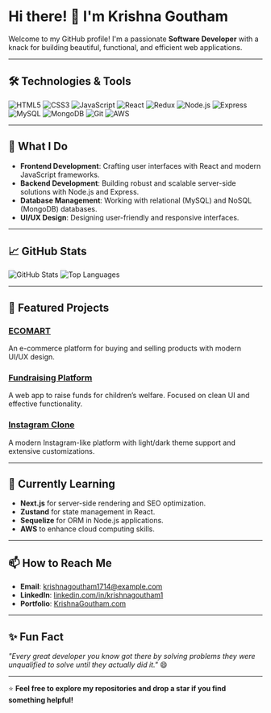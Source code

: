 # Hi there! 👋 I'm Krishna Goutham

Welcome to my GitHub profile! I'm a passionate **Software Developer** with a knack for building beautiful, functional, and efficient web applications. 

---

## 🛠️ Technologies & Tools
![HTML5](https://img.shields.io/badge/-HTML5-E34F26?logo=html5&logoColor=white)
![CSS3](https://img.shields.io/badge/-CSS3-1572B6?logo=css3&logoColor=white)
![JavaScript](https://img.shields.io/badge/-JavaScript-F7DF1E?logo=javascript&logoColor=black)
![React](https://img.shields.io/badge/-React-61DAFB?logo=react&logoColor=black)
![Redux](https://img.shields.io/badge/-Redux-764ABC?logo=redux&logoColor=white)
![Node.js](https://img.shields.io/badge/-Node.js-339933?logo=node.js&logoColor=white)
![Express](https://img.shields.io/badge/-Express-000000?logo=express&logoColor=white)
![MySQL](https://img.shields.io/badge/-MySQL-4479A1?logo=mysql&logoColor=white)
![MongoDB](https://img.shields.io/badge/-MongoDB-47A248?logo=mongodb&logoColor=white)
![Git](https://img.shields.io/badge/-Git-F05032?logo=git&logoColor=white)
![AWS](https://img.shields.io/badge/-AWS-232F3E?logo=amazon-aws&logoColor=white)

---

## 💼 What I Do
- **Frontend Development**: Crafting user interfaces with React and modern JavaScript frameworks.
- **Backend Development**: Building robust and scalable server-side solutions with Node.js and Express.
- **Database Management**: Working with relational (MySQL) and NoSQL (MongoDB) databases.
- **UI/UX Design**: Designing user-friendly and responsive interfaces.

---

## 📈 GitHub Stats
![GitHub Stats](https://github-readme-stats.vercel.app/api?username=krishnagoutham1&show_icons=true&theme=radical)
![Top Languages](https://github-readme-stats.vercel.app/api/top-langs/?username=krishnagoutham1&layout=compact&theme=radical)

---

## 🚀 Featured Projects
### [ECOMART](https://github.com/your-username/ECOMART)
An e-commerce platform for buying and selling products with modern UI/UX design.

### [Fundraising Platform](https://github.com/your-username/fundraising-platform)
A web app to raise funds for children’s welfare. Focused on clean UI and effective functionality.

### [Instagram Clone](https://github.com/your-username/instagram-clone)
A modern Instagram-like platform with light/dark theme support and extensive customizations.

---

## 🌱 Currently Learning
- **Next.js** for server-side rendering and SEO optimization.
- **Zustand** for state management in React.
- **Sequelize** for ORM in Node.js applications.
- **AWS** to enhance cloud computing skills.

---

## 📫 How to Reach Me
- **Email**: [krishnagoutham1714@example.com](mailto:krishnagoutham1714@example.com)
- **LinkedIn**: [linkedin.com/in/krishnagoutham1](https://linkedin.com/in/krishnagoutham1)
- **Portfolio**: [KrishnaGoutham.com](https://krishnagoutham.netlify.app)

---

## ✨ Fun Fact
_"Every great developer you know got there by solving problems they were unqualified to solve until they actually did it."_ 😄

---

⭐️ **Feel free to explore my repositories and drop a star if you find something helpful!**
